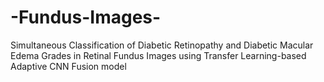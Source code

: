 # -Fundus-Images-
Simultaneous Classification of Diabetic Retinopathy and Diabetic Macular Edema Grades in Retinal Fundus Images using Transfer Learning-based Adaptive CNN Fusion model 
